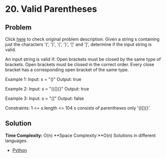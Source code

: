 # 20. Valid Parentheses
## Problem
Click [here](https://leetcode.com/problems/valid-parentheses/description/) to check original problem description.
Given a string s containing just the characters '(', ')', '{', '}', '[' and ']', determine if the input string is valid.

An input string is valid if:
Open brackets must be closed by the same type of brackets.
Open brackets must be closed in the correct order.
Every close bracket has a corresponding open bracket of the same type.
 

Example 1:
Input: s = "()"
Output: true

Example 2:
Input: s = "()[]{}"
Output: true

Example 3:
Input: s = "(]"
Output: false

Constraints:
1 <= s.length <= 104
s consists of parentheses only '()[]{}'.

## Solution
**Time Complexity:** O(n)
**Space Complexity:**O(n)
Solutions in different languages.
- [Python]()
